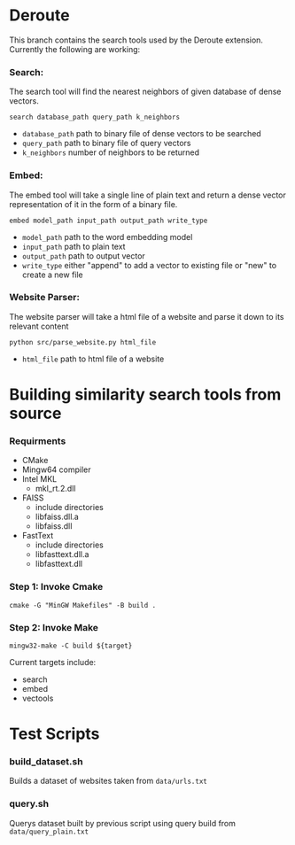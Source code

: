 # Deroute
This branch contains the search tools used by the Deroute extension. Currently the following are working:
### Search:
The search tool will find the nearest neighbors of given database of dense vectors.
``` shell
search database_path query_path k_neighbors
```
- `database_path` path to binary file of dense vectors to be searched <br>
- `query_path` path to binary file of query vectors<br>
- `k_neighbors` number of neighbors to be returned<br>
### Embed:
The embed tool will take a single line of plain text and return a dense vector representation of it in the form of a binary file.
``` shell
embed model_path input_path output_path write_type
```
- `model_path` path to the word embedding model<br>
- `input_path` path to plain text<br>
- `output_path` path to output vector<br>
- `write_type` either "append" to add a vector to existing file or "new" to create a new file<br>

### Website Parser:
The website parser will take a html file of a website and parse it down to its relevant content
``` shell
python src/parse_website.py html_file
```
- `html_file` path to html file of a website<br>

# Building similarity search tools from source
### Requirments
* CMake
* Mingw64 compiler
* Intel MKL
  * mkl_rt.2.dll
* FAISS
  * include directories
  * libfaiss.dll.a
  * libfaiss.dll
* FastText
  * include directories
  * libfasttext.dll.a
  * libfasttext.dll
  
### Step 1: Invoke Cmake
``` shell
cmake -G "MinGW Makefiles" -B build .
```

### Step 2: Invoke Make
``` shell
mingw32-make -C build ${target}
```
Current targets include:
* search
* embed
* vectools

# Test Scripts
### build_dataset.sh
Builds a dataset of websites taken from `data/urls.txt`
### query.sh
Querys dataset built by previous script using query build from `data/query_plain.txt`
